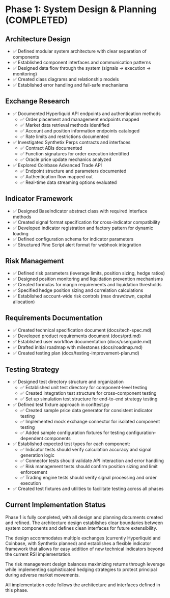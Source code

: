 # Phase 1: System Design & Planning (COMPLETED)

## Architecture Design

- ✅ Defined modular system architecture with clear separation of components
- ✅ Established component interfaces and communication patterns
- ✅ Designed data flow through the system (signals → execution → monitoring)
- ✅ Created class diagrams and relationship models
- ✅ Established error handling and fail-safe mechanisms

## Exchange Research

- ✅ Documented Hyperliquid API endpoints and authentication methods
  - ✅ Order placement and management endpoints mapped
  - ✅ Market data retrieval methods identified
  - ✅ Account and position information endpoints cataloged
  - ✅ Rate limits and restrictions documented
- ✅ Investigated Synthetix Perps contracts and interfaces
  - ✅ Contract ABIs documented
  - ✅ Function signatures for order execution identified
  - ✅ Oracle price update mechanics analyzed
- ✅ Explored Coinbase Advanced Trade API
  - ✅ Endpoint structure and parameters documented
  - ✅ Authentication flow mapped out
  - ✅ Real-time data streaming options evaluated

## Indicator Framework

- ✅ Designed BaseIndicator abstract class with required interface methods
- ✅ Created signal format specification for cross-indicator compatibility
- ✅ Developed indicator registration and factory pattern for dynamic loading
- ✅ Defined configuration schema for indicator parameters
- ✅ Structured Pine Script alert format for webhook integration

## Risk Management

- ✅ Defined risk parameters (leverage limits, position sizing, hedge ratios)
- ✅ Designed position monitoring and liquidation prevention mechanisms
- ✅ Created formulas for margin requirements and liquidation thresholds
- ✅ Specified hedge position sizing and correlation calculations
- ✅ Established account-wide risk controls (max drawdown, capital allocation)

## Requirements Documentation

- ✅ Created technical specification document (docs/tech-spec.md)
- ✅ Developed product requirements document (docs/prd.md)
- ✅ Established user workflow documentation (docs/userguide.md)
- ✅ Drafted initial roadmap with milestones (docs/roadmap.md)
- ✅ Created testing plan (docs/testing-improvement-plan.md)

## Testing Strategy

- ✅ Designed test directory structure and organization
  - ✅ Established unit test directory for component-level testing
  - ✅ Created integration test structure for cross-component testing
  - ✅ Set up simulation test structure for end-to-end strategy testing
- ✅ Defined test fixture approach in conftest.py
  - ✅ Created sample price data generator for consistent indicator testing
  - ✅ Implemented mock exchange connector for isolated component testing
  - ✅ Added sample configuration fixtures for testing configuration-dependent components
- ✅ Established expected test types for each component:
  - ✅ Indicator tests should verify calculation accuracy and signal generation logic
  - ✅ Connector tests should validate API interaction and error handling
  - ✅ Risk management tests should confirm position sizing and limit enforcement
  - ✅ Trading engine tests should verify signal processing and order execution
- ✅ Created test fixtures and utilities to facilitate testing across all phases

## Current Implementation Status

Phase 1 is fully completed, with all design and planning documents created and refined. The
architecture design establishes clear boundaries between system components and defines clean
interfaces for future extensibility.

The design accommodates multiple exchanges (currently Hyperliquid and Coinbase, with Synthetix
planned) and establishes a flexible indicator framework that allows for easy addition of new
technical indicators beyond the current RSI implementation.

The risk management design balances maximizing returns through leverage while implementing
sophisticated hedging strategies to protect principal during adverse market movements.

All implementation code follows the architecture and interfaces defined in this phase.
